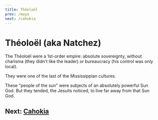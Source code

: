```yaml
---
title: Théoloël
prev: /maya
next: /cahokia
---
```


# Théoloël (aka Natchez)

The Théoloël were a 1st-order empire: absolute sovereignty, without charisma (they didn't like the leader) or bureaucracy (his control was only local).

They were one of the last of the Mississippian cultures.

These "people of the sun" were subjects of an absolutely powerful Sun God.
But they tended, the Jesuits noticed, to live far away from that Sun God.

## Next: [Cahokia](/cahokia)
